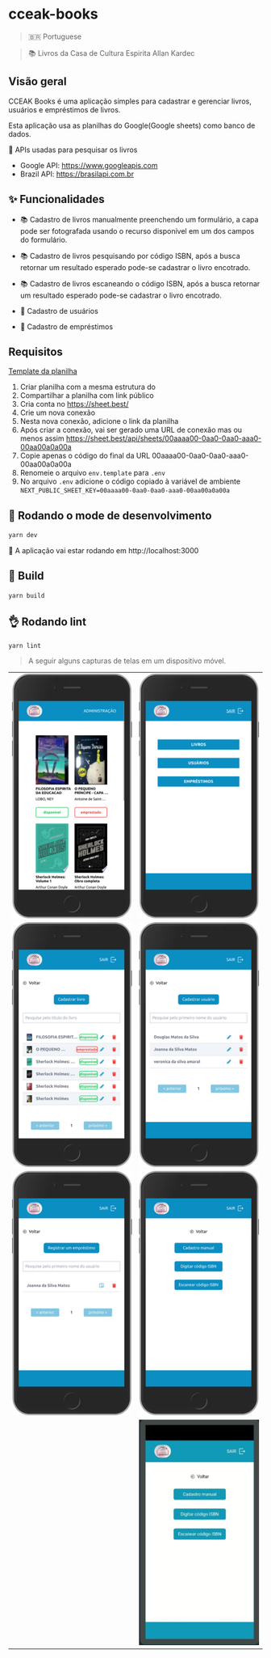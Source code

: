 # cceak-books 
> 🇧🇷 Portuguese 

> 📚 Livros da Casa de Cultura Espirita Allan Kardec

## Visão geral 

CCEAK Books é uma aplicação simples para cadastrar e gerenciar livros, usuários e empréstimos de livros.

Esta aplicação usa as planilhas do Google(Google sheets) como banco de dados.

📡 APIs usadas para pesquisar os livros
- Google API: https://www.googleapis.com
- Brazil API: https://brasilapi.com.br

## ✨ Funcionalidades
- 📚 Cadastro de livros manualmente preenchendo um formulário, a capa pode ser fotografada usando o recurso disponível em um dos campos do formulário.

- 📚 Cadastro de livros pesquisando por código ISBN, após a busca retornar um resultado esperado pode-se cadastrar o livro encotrado.

- 📚 Cadastro de livros escaneando o código ISBN, após a busca retornar um resultado esperado pode-se cadastrar o livro encotrado.

- 🙅 Cadastro de usuários

- 🎁 Cadastro de empréstimos


## Requisitos
[Template da planilha](./sheets_template.xlsx)
    
1. Criar planilha com a mesma estrutura do 
2. Compartilhar a planilha com link público
3. Cria conta no https://sheet.best/
4. Crie um nova conexão
5. Nesta nova conexão, adicione o link da planilha
6. Após criar a conexão, vai ser gerado uma URL de conexão mas ou menos assim https://sheet.best/api/sheets/00aaaa00-0aa0-0aa0-aaa0-00aa00a0a00a
7. Copie apenas o código do final da URL 00aaaa00-0aa0-0aa0-aaa0-00aa00a0a00a
8. Renomeie o arquivo `env.template` para `.env`
9. No arquivo `.env` adicione o código copiado à variável de ambiente `NEXT_PUBLIC_SHEET_KEY=00aaaa00-0aa0-0aa0-aaa0-00aa00a0a00a`


## 🚀 Rodando o mode de desenvolvimento
```bash
yarn dev
```
🚀 A aplicação vai estar rodando em http://localhost:3000

## 👷 Build
```bash
yarn build
```

## 👌 Rodando lint
```bash
yarn lint
```

> A seguir alguns capturas de telas em um dispositivo móvel.

<table>
    <thead></thead>
    <tbody>
        <tr>
            <td>
                <img src="./books-list.png" />
            </td>
            <td>
                <img src="./admin.png" />
            </td>
        </tr>
        <tr>
            <td>
                <img src="./admin-books.png" />
            </td>
            <td>
                <img src="./admin-users.png" />
            </td>
        </tr>
        <tr>
            <td>
                <img src="./admin-lends.png" />
            </td>
            <td>
                <img src="./books-registration.png" />
            </td>
            </tr>
        </td>
        <td>
             <td>
                <img src="./scanner.gif" />
            </td>
        </tr>
    </tbody>
</table>